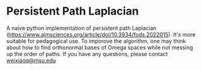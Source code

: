 # Persistent Path Laplacian

A naive python implementation of persistent path Laplacian (https://www.aimsciences.org/article/doi/10.3934/fods.2022015). 
It's more suitable for pedagogical use. To imporove the algorithm, one may think about how to find orthonormal bases of Omega spaces while not messing up the order of paths.
If you have any questions, please contact weixiaoq@msu.edu
